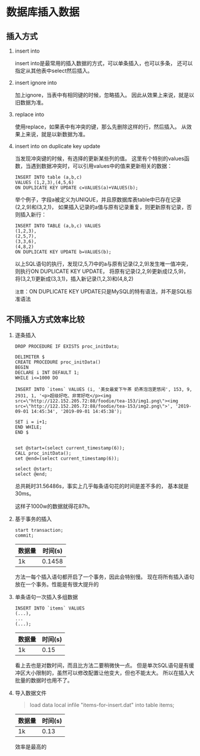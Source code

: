 # 数据库插入数据
## 插入方式
1. insert into

    insert into是最常用的插入数据的方式，可以单条插入，也可以多条，
    还可以指定从其他表中select然后插入。

 
2. insert ignore into
 
    加上ignore，当表中有相同键的时候，忽略插入。
    因此从效果上来说，就是以旧数据为准。
 
3. replace into 

    使用replace，如果表中有冲突的键，那么先删除这样的行，然后插入。
    从效果上来说，就是以新数据为准。 
    
4. insert into on duplicate key update

    当发现冲突键的时候，有选择的更新某些列的值。
    这里有个特别的values函数，当遇到数据冲突时，可以引用values中的值来更新相关的数据：
    
    ```
    INSERT INTO table (a,b,c) 
    VALUES (1,2,3),(4,5,6) 
    ON DUPLICATE KEY UPDATE c=VALUES(a)+VALUES(b);
    ```
   
    举个例子，字段a被定义为UNIQUE，并且原数据库表table中已存在记录(2,2,9)和(3,2,1)，
    如果插入记录的a值与原有记录重复，则更新原有记录，否则插入新行： 

    ```effective
    INSERT INTO TABLE (a,b,c) VALUES 
    (1,2,3), 
    (2,5,7), 
    (3,3,6), 
    (4,8,2) 
    ON DUPLICATE KEY UPDATE b=VALUES(b); 
    ``` 
   
    以上SQL语句的执行，发现(2,5,7)中的a与原有记录(2,2,9)发生唯一值冲突，
    则执行ON DUPLICATE KEY UPDATE，
    将原有记录(2,2,9)更新成(2,5,9)，
    将(3,2,1)更新成(3,3,1)，插入新记录(1,2,3)和(4,8,2) 

    `注意`：ON DUPLICATE KEY UPDATE只是MySQL的特有语法，并不是SQL标准语法

## 不同插入方式效率比较 
1. 逐条插入
    ```  
    DROP PROCEDURE IF EXISTS proc_initData;
   
    DELIMITER $
    CREATE PROCEDURE proc_initData()
    BEGIN
    DECLARE i INT DEFAULT 1;
    WHILE i<=1000 DO
    
    INSERT INTO `items` VALUES (i, '美女最爱下午茶 奶茶泡泡更悠闲', 153, 9, 2931, 1, '<p>超级好吃、非常好吃</p><img src=\"http://122.152.205.72:88/foodie/tea-153/img1.png\"><img src=\"http://122.152.205.72:88/foodie/tea-153/img2.png\">', '2019-09-01 14:45:34', '2019-09-01 14:45:38');
    
    SET i = i+1;
    END WHILE;
    END $
    
    
    set @start=(select current_timestamp(6));    
    CALL proc_initData();
    set @end=(select current_timestamp(6));
    
    select @start;  
    select @end;   
   ```
    总共耗时31.56486s，事实上几乎每条语句花的时间是差不多的，
    基本就是30ms。
    
    这样子1000w的数据就得花87h。
    
2. 基于事务的插入  
   ```
   start transaction;
   commit;
   ```
   
   数据量 | 时间(s)
   --- | ---
    1k | 0.1458
    
    方法一每个插入语句都开启了一个事务，因此会特别慢。
    现在将所有插入语句放在一个事务。性能是有很大提升的
    
3. 单条语句一次插入多组数据
    ```
   INSERT INTO `items` VALUES
   (...),
   ...
   (...);
   ```
   数据量 | 时间(s)
   --- | ---
   1k | 0.15
   
   看上去也是对数时间，而且比方法二要稍微快一点。
   但是单次SQL语句是有缓冲区大小限制的，虽然可以修改配置让他变大，但也不能太大。
   所以在插入大批量的数据时也用不了。

4. 导入数据文件 
   >load data local infile "items-for-insert.dat" into table items;   
   
   数据量 | 时间(s)
   --- | ---
   1k | 0.13
   
   效率是最高的